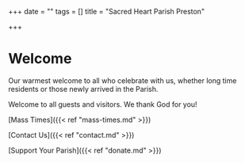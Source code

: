 +++
date = ""
tags = []
title = "Sacred Heart Parish Preston"

+++
# Welcome


Our warmest welcome to all who celebrate with us, whether long time residents or those newly arrived in the Parish.

Welcome to all guests and visitors. We thank God for you!

[Mass Times]({{< ref "mass-times.md" >}})

[Contact Us]({{< ref "contact.md" >}})

[Support Your Parish]({{< ref "donate.md" >}})